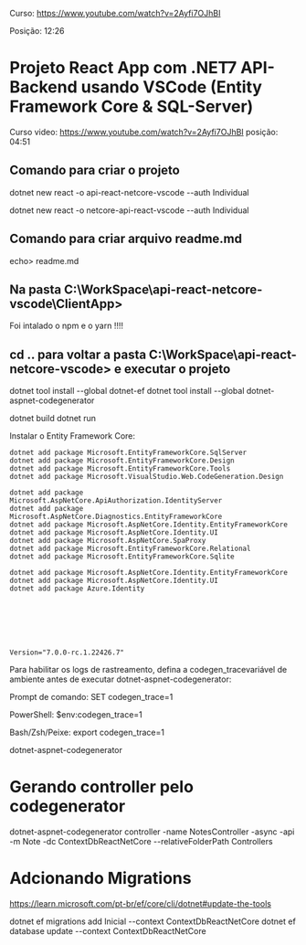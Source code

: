 

Curso:
https://www.youtube.com/watch?v=2Ayfi7OJhBI

Posição: 12:26


# Projeto  React App com .NET7 API-Backend usando VSCode (Entity Framework Core & SQL-Server)

Curso video: https://www.youtube.com/watch?v=2Ayfi7OJhBI
posição: 04:51

## Comando para criar o projeto

dotnet new react -o api-react-netcore-vscode --auth Individual

dotnet new react -o netcore-api-react-vscode --auth Individual


## Comando para criar arquivo readme.md
echo> readme.md

## Na pasta C:\WorkSpace\api-react-netcore-vscode\ClientApp>
Foi intalado o npm e o yarn !!!!

## cd .. para voltar a pasta C:\WorkSpace\api-react-netcore-vscode> e executar o projeto

dotnet tool install --global dotnet-ef
dotnet tool install --global dotnet-aspnet-codegenerator

dotnet build
dotnet run




Instalar o Entity Framework Core:

    dotnet add package Microsoft.EntityFrameworkCore.SqlServer
    dotnet add package Microsoft.EntityFrameworkCore.Design
    dotnet add package Microsoft.EntityFrameworkCore.Tools
    dotnet add package Microsoft.VisualStudio.Web.CodeGeneration.Design

    dotnet add package Microsoft.AspNetCore.ApiAuthorization.IdentityServer
    dotnet add package Microsoft.AspNetCore.Diagnostics.EntityFrameworkCore
    dotnet add package Microsoft.AspNetCore.Identity.EntityFrameworkCore
    dotnet add package Microsoft.AspNetCore.Identity.UI
    dotnet add package Microsoft.AspNetCore.SpaProxy
    dotnet add package Microsoft.EntityFrameworkCore.Relational
    dotnet add package Microsoft.EntityFrameworkCore.Sqlite

    dotnet add package Microsoft.AspNetCore.Identity.EntityFrameworkCore
    dotnet add package Microsoft.AspNetCore.Identity.UI
    dotnet add package Azure.Identity







    Version="7.0.0-rc.1.22426.7"


Para habilitar os logs de rastreamento, defina a codegen_tracevariável de ambiente antes de executar dotnet-aspnet-codegenerator:

Prompt de comando:
SET codegen_trace=1

PowerShell:
$env:codegen_trace=1

Bash/Zsh/Peixe:
export codegen_trace=1

dotnet-aspnet-codegenerator


# Gerando controller pelo codegenerator
dotnet-aspnet-codegenerator controller -name NotesController -async -api -m Note -dc ContextDbReactNetCore --relativeFolderPath Controllers



# Adcionando Migrations
https://learn.microsoft.com/pt-br/ef/core/cli/dotnet#update-the-tools

dotnet ef migrations add Inicial --context ContextDbReactNetCore
dotnet ef database update --context ContextDbReactNetCore